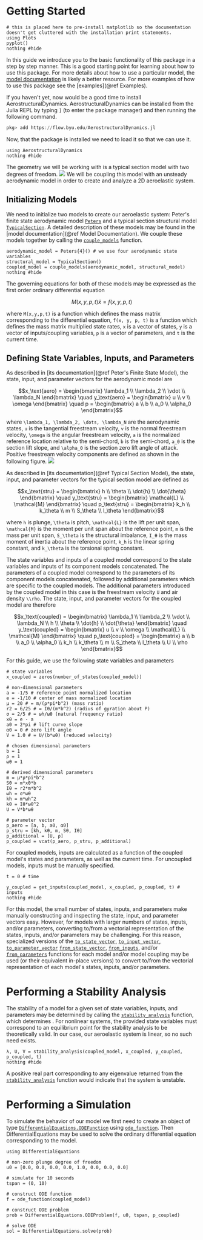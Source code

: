 # Getting Started

```@setup guide
# this is placed here to pre-install matplotlib so the documentation doesn't get cluttered with the installation print statements.
using Plots
pyplot()
nothing #hide
```

In this guide we introduce you to the basic functionality of this package in a step by step manner.  This is a good starting point for learning about how to use this package.  For more details about how to use a particular model, the [model documentation](@ref) is likely a better resource.  For more examples of how to use this package see the [examples](@ref Examples).

If you haven't yet, now would be a good time to install AerostructuralDynamics.  AerostructuralDynamics can be installed from the Julia REPL by typing `]` (to enter the package manager) and then running the following command.
```julia
pkg> add https://flow.byu.edu/AerostructuralDynamics.jl
```

Now, that the package is installed we need to load it so that we can use it.

```@example guide
using AerostructuralDynamics
nothing #hide
```

The geometry we will be working with is a typical section model with two degrees of freedom.
![](typical-section.svg)
We will be coupling this model with an unsteady aerodynamic model in order to create and analyze a 2D aeroelastic system.

## Initializing Models

We need to initialize two models to create our aeroelastic system: Peter's finite state aerodynamic model [`Peters`](@ref) and a typical section structural model [`TypicalSection`](@ref).  A detailed description of these models may be found in the [model documentation](@ref Model Documentation).  We couple these models together by calling the [`couple_models`](@ref) function.  

```@example guide
aerodynamic_model = Peters{4}() # we use four aerodynamic state variables
structural_model = TypicalSection()
coupled_model = couple_models(aerodynamic_model, structural_model)
nothing #hide
```

The governing equations for both of these models may be expressed as the first order ordinary differential equation
```math
M(x,y,p,t)\dot{x} = f(x,y,p,t)
```
where ``M(x,y,p,t)`` is a function which defines the mass matrix corresponding to the differential equation, ``f(x, y, p, t)`` is a function which defines the mass matrix multiplied state rates, ``x`` is a vector of states, ``y`` is a vector of inputs/coupling variables, ``p`` is a vector of parameters, and ``t`` is the current time.

## Defining State Variables, Inputs, and Parameters

As described in [its documentation](@ref Peter's Finite State Model), the state, input, and parameter vectors for the aerodynamic model are
```math
x_\text{aero} = \begin{bmatrix} \lambda_1 \\ \lambda_2 \\ \vdot \\ \lambda_N \end{bmatrix} \quad y_\text{aero} = \begin{bmatrix} u \\ v \\ \omega \end{bmatrix} \quad p = \begin{bmatrix} a \\ b \\ a_0 \\ \alpha_0 \end{bmatrix}
```
where ``\lambda_1, \lambda_2, \dots, \lambda_N`` are the aerodynamic states,
``u`` is the tangential freestream velocity, ``v`` is the normal freestream velocity, ``\omega`` is the angular freestream velocity, ``a`` is the normalized reference location relative to the semi-chord, ``b`` is the semi-chord, ``a_0`` is the section lift slope, and ``\alpha_0`` is the section zero lift angle of attack.  Positive freestream velocity components are defined as shown in the following figure.
![](typical-section.svg)

As described in [its documentation](@ref Typical Section Model), the state, input, and parameter vectors for the typical section model are defined as
```math
x_\text{stru} = \begin{bmatrix} h \\ \theta \\ \dot{h} \\ \dot{\theta} \end{bmatrix} \quad y_\text{stru} = \begin{bmatrix} \mathcal{L} \\ \mathcal{M} \end{bmatrix} \quad p_\text{stru} = \begin{bmatrix} k_h \\ k_\theta \\ m \\ S_\theta \\ I_\theta \end{bmatrix}
```
where ``h`` is plunge, ``\theta`` is pitch, ``\mathcal{L}`` is the lift per unit span, ``\mathcal{M}`` is the moment per unit span about the reference point, ``m`` is the mass per unit span, ``S_\theta`` is the structural imbalance, ``I_θ`` is the mass moment of inertia about the reference point, ``k_h`` is the linear spring constant, and ``k_\theta`` is the torsional spring constant.

The state variables and inputs of a coupled model correspond to the state variables and inputs of its component models concatenated.  The parameters of a coupled model correspond to the parameters of its component models concatenated, followed by additional parameters which are specific to the coupled models.  The additional parameters introduced by the coupled model in this case is the freestream velocity ``U`` and air density ``\\rho``.  The state, input, and parameter vectors for the coupled model are therefore
```math
x_\text{coupled} = \begin{bmatrix} \lambda_1 \\ \lambda_2 \\ \vdot \\ \lambda_N \\ h \\ \theta \\ \dot{h} \\ \dot{\theta} \end{bmatrix} \quad y_\text{coupled} = \begin{bmatrix} u \\ v \\ \omega \\ \mathcal{L} \\ \mathcal{M} \end{bmatrix} \quad p_\text{coupled} = \begin{bmatrix} a \\ b \\ a_0 \\ \alpha_0 \\ k_h \\ k_\theta \\ m \\ S_\theta \\ I_\theta \\ U \\ \rho \end{bmatrix}
```

For this guide, we use the following state variables and parameters
```@example guide
# state variables
x_coupled = zeros(number_of_states(coupled_model))

# non-dimensional parameters
a = -1/5 # reference point normalized location
e = -1/10 # center of mass normalized location
μ = 20 # = m/(ρ*pi*b^2) (mass ratio)
r2 = 6/25 # = Iθ/(m*b^2) (radius of gyration about P)
σ = 2/5 # = ωh/ωθ (natural frequency ratio)
xθ = e - a
a0 = 2*pi # lift curve slope
α0 = 0 # zero lift angle
V = 1.0 # = U/(b*ωθ) (reduced velocity)

# chosen dimensional parameters
b = 1
ρ = 1
ωθ = 1

# derived dimensional parameters
m = μ*ρ*pi*b^2
Sθ = m*xθ*b
Iθ = r2*m*b^2
ωh = σ*ωθ
kh = m*ωh^2
kθ = Iθ*ωθ^2
U = V*b*ωθ

# parameter vector
p_aero = [a, b, a0, α0]
p_stru = [kh, kθ, m, Sθ, Iθ]
p_additional = [U, ρ]
p_coupled = vcat(p_aero, p_stru, p_additional)
```

For coupled models, inputs are calculated as a function of the coupled model's states and parameters, as well as the current time.  For uncoupled models, inputs must be manually specified.

```@example guide
t = 0 # time

y_coupled = get_inputs(coupled_model, x_coupled, p_coupled, t) # inputs
nothing #hide
```

For this model, the small number of states, inputs, and parameters make manually constructing and inspecting the state, input, and parameter vectors easy.  However, for models with larger numbers of states, inputs, and/or parameters, converting to/from a vectorial representation of the states, inputs, and/or parameters may be challenging.  For this reason, specialized versions of the [`to_state_vector`](@ref),  [`to_input_vector`](@ref), [`to_parameter_vector`](@ref) [`from_state_vector`](@ref),  [`from_inputs`](@ref), and/or [`from_parameters`](@ref) functions for each model and/or model coupling may be used (or their equivalent in-place versions) to convert to/from the vectorial representation of each model's states, inputs, and/or parameters.

# Performing a Stability Analysis

The stability of a model for a given set of state variables, inputs, and parameters may be determined by calling the [`stability_analysis`](@ref) function, which determines .  For nonlinear systems, the provided state variables must correspond to an equilibrium point for the stability analysis to be theoretically valid.  In our case, our aeroelastic system is linear, so no such need exists.

```@example guide
λ, U, V = stability_analysis(coupled_model, x_coupled, y_coupled, p_coupled, t)
nothing #hide
```

A positive real part corresponding to any eigenvalue returned from the [`stability_analysis`](@ref) function would indicate that the system is unstable.

# Performing a Simulation

To simulate the behavior of our model we first need to create an object of type [`DifferentialEquations.ODEFunction`](@ref) using [`ode_function`](@ref).  Then DifferentialEquations may be used to solve the ordinary differential equation corresponding to the model.

```@example guide
using DifferentialEquations

# non-zero plunge degree of freedom
u0 = [0.0, 0.0, 0.0, 0.0, 1.0, 0.0, 0.0, 0.0]

# simulate for 10 seconds
tspan = (0, 10)

# construct ODE function
f = ode_function(coupled_model)

# construct ODE problem
prob = DifferentialEquations.ODEProblem(f, u0, tspan, p_coupled)

# solve ODE
sol = DifferentialEquations.solve(prob)
```
